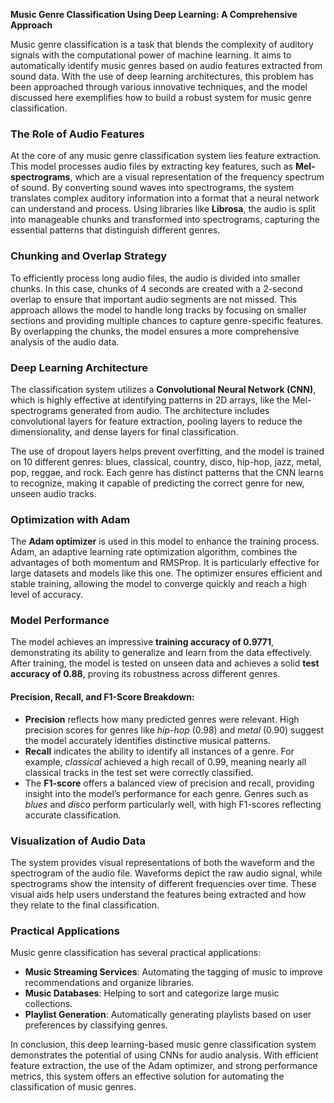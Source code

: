 **Music Genre Classification Using Deep Learning: A Comprehensive Approach**

Music genre classification is a task that blends the complexity of auditory signals with the computational power of machine learning. It aims to automatically identify music genres based on audio features extracted from sound data. With the use of deep learning architectures, this problem has been approached through various innovative techniques, and the model discussed here exemplifies how to build a robust system for music genre classification.

### The Role of Audio Features

At the core of any music genre classification system lies feature extraction. This model processes audio files by extracting key features, such as **Mel-spectrograms**, which are a visual representation of the frequency spectrum of sound. By converting sound waves into spectrograms, the system translates complex auditory information into a format that a neural network can understand and process. Using libraries like **Librosa**, the audio is split into manageable chunks and transformed into spectrograms, capturing the essential patterns that distinguish different genres.

### Chunking and Overlap Strategy

To efficiently process long audio files, the audio is divided into smaller chunks. In this case, chunks of 4 seconds are created with a 2-second overlap to ensure that important audio segments are not missed. This approach allows the model to handle long tracks by focusing on smaller sections and providing multiple chances to capture genre-specific features. By overlapping the chunks, the model ensures a more comprehensive analysis of the audio data.

### Deep Learning Architecture

The classification system utilizes a **Convolutional Neural Network (CNN)**, which is highly effective at identifying patterns in 2D arrays, like the Mel-spectrograms generated from audio. The architecture includes convolutional layers for feature extraction, pooling layers to reduce the dimensionality, and dense layers for final classification. 

The use of dropout layers helps prevent overfitting, and the model is trained on 10 different genres: blues, classical, country, disco, hip-hop, jazz, metal, pop, reggae, and rock. Each genre has distinct patterns that the CNN learns to recognize, making it capable of predicting the correct genre for new, unseen audio tracks.

### Optimization with Adam

The **Adam optimizer** is used in this model to enhance the training process. Adam, an adaptive learning rate optimization algorithm, combines the advantages of both momentum and RMSProp. It is particularly effective for large datasets and models like this one. The optimizer ensures efficient and stable training, allowing the model to converge quickly and reach a high level of accuracy.

### Model Performance

The model achieves an impressive **training accuracy of 0.9771**, demonstrating its ability to generalize and learn from the data effectively. After training, the model is tested on unseen data and achieves a solid **test accuracy of 0.88**, proving its robustness across different genres.

#### Precision, Recall, and F1-Score Breakdown:
- **Precision** reflects how many predicted genres were relevant. High precision scores for genres like *hip-hop* (0.98) and *metal* (0.90) suggest the model accurately identifies distinctive musical patterns.
- **Recall** indicates the ability to identify all instances of a genre. For example, *classical* achieved a high recall of 0.99, meaning nearly all classical tracks in the test set were correctly classified.
- The **F1-score** offers a balanced view of precision and recall, providing insight into the model’s performance for each genre. Genres such as *blues* and *disco* perform particularly well, with high F1-scores reflecting accurate classification.

### Visualization of Audio Data

The system provides visual representations of both the waveform and the spectrogram of the audio file. Waveforms depict the raw audio signal, while spectrograms show the intensity of different frequencies over time. These visual aids help users understand the features being extracted and how they relate to the final classification.

### Practical Applications

Music genre classification has several practical applications:
- **Music Streaming Services**: Automating the tagging of music to improve recommendations and organize libraries.
- **Music Databases**: Helping to sort and categorize large music collections.
- **Playlist Generation**: Automatically generating playlists based on user preferences by classifying genres.

In conclusion, this deep learning-based music genre classification system demonstrates the potential of using CNNs for audio analysis. With efficient feature extraction, the use of the Adam optimizer, and strong performance metrics, this system offers an effective solution for automating the classification of music genres.
